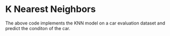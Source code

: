 # K Nearest Neighbors

The above code implements the KNN model on a car evaluation dataset and predict the conditon of the car.
